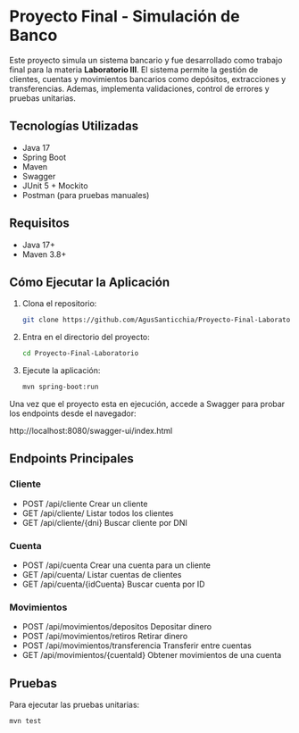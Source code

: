 # Proyecto Final - Simulación de Banco

Este proyecto simula un sistema bancario y fue desarrollado como trabajo final para la materia **Laboratorio III**. El sistema permite la gestión de clientes, cuentas y movimientos bancarios como depósitos, extracciones y transferencias. Ademas, implementa validaciones, control de errores y pruebas unitarias.

## Tecnologías Utilizadas

- Java 17
- Spring Boot
- Maven
- Swagger
- JUnit 5 + Mockito
- Postman (para pruebas manuales)

## Requisitos

- Java 17+
- Maven 3.8+

## Cómo Ejecutar la Aplicación

1. Clona el repositorio:
   ```bash
   git clone https://github.com/AgusSanticchia/Proyecto-Final-Laboratorio.git
   ```

2. Entra en el directorio del proyecto:
   ```bash
   cd Proyecto-Final-Laboratorio
   ```

3. Ejecute la aplicación:
   ```bash
   mvn spring-boot:run
   ```

Una vez que el proyecto esta en ejecución, accede a Swagger para probar los endpoints desde el navegador:

http://localhost:8080/swagger-ui/index.html

## Endpoints Principales

### Cliente

- POST /api/cliente  Crear un cliente
- GET /api/cliente/  Listar todos los clientes
- GET /api/cliente/{dni}  Buscar cliente por DNI

### Cuenta

- POST /api/cuenta  Crear una cuenta para un cliente
- GET /api/cuenta/  Listar cuentas de clientes
- GET /api/cuenta/{idCuenta}  Buscar cuenta por ID

### Movimientos

- POST /api/movimientos/depositos  Depositar dinero
- POST /api/movimientos/retiros  Retirar dinero
- POST /api/movimientos/transferencia  Transferir entre cuentas
- GET /api/movimientos/{cuentaId} Obtener movimientos de una cuenta

## Pruebas

Para ejecutar las pruebas unitarias:
```bash
mvn test
```
